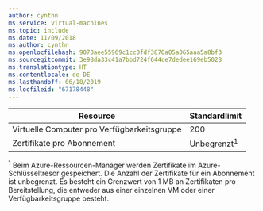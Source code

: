 ```yaml
---
author: cynthn
ms.service: virtual-machines
ms.topic: include
ms.date: 11/09/2018
ms.author: cynthn
ms.openlocfilehash: 9070aee55969c1cc0fdf3870a05a065aaa5a8bf3
ms.sourcegitcommit: 3e98da33c41a7bbd724f644ce7dedee169eb5028
ms.translationtype: HT
ms.contentlocale: de-DE
ms.lasthandoff: 06/18/2019
ms.locfileid: "67178448"
---
```

| Resource | Standardlimit |
| --- | --- |
| Virtuelle Computer pro Verfügbarkeitsgruppe | 200 |
| Zertifikate pro Abonnement |Unbegrenzt<sup>1</sup> |

<sup>1</sup> Beim Azure-Ressourcen-Manager werden Zertifikate im Azure-Schlüsseltresor gespeichert. Die Anzahl der Zertifikate für ein Abonnement ist unbegrenzt. Es besteht ein Grenzwert von 1 MB an Zertifikaten pro Bereitstellung, die entweder aus einer einzelnen VM oder einer Verfügbarkeitsgruppe besteht.

